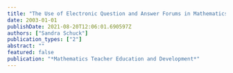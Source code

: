 ```yaml
---
title: "The Use of Electronic Question and Answer Forums in Mathematics Teacher Education."
date: 2003-01-01
publishDate: 2021-08-20T12:06:01.690597Z
authors: ["Sandra Schuck"]
publication_types: ["2"]
abstract: ""
featured: false
publication: "*Mathematics Teacher Education and Development*"
---
```


